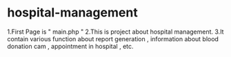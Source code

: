 # hospital-management
1.First Page is " main.php "
2.This is project about hospital management.
3.It contain various function about report generation , information about blood donation cam , appointment in hospital , etc. 
